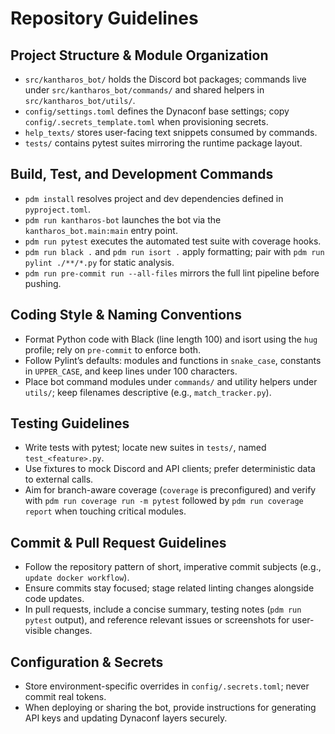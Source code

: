 # Repository Guidelines

## Project Structure & Module Organization
- `src/kantharos_bot/` holds the Discord bot packages; commands live under `src/kantharos_bot/commands/` and shared helpers in `src/kantharos_bot/utils/`.
- `config/settings.toml` defines the Dynaconf base settings; copy `config/.secrets_template.toml` when provisioning secrets.
- `help_texts/` stores user-facing text snippets consumed by commands.
- `tests/` contains pytest suites mirroring the runtime package layout.

## Build, Test, and Development Commands
- `pdm install` resolves project and dev dependencies defined in `pyproject.toml`.
- `pdm run kantharos-bot` launches the bot via the `kantharos_bot.main:main` entry point.
- `pdm run pytest` executes the automated test suite with coverage hooks.
- `pdm run black .` and `pdm run isort .` apply formatting; pair with `pdm run pylint ./**/*.py` for static analysis.
- `pdm run pre-commit run --all-files` mirrors the full lint pipeline before pushing.

## Coding Style & Naming Conventions
- Format Python code with Black (line length 100) and isort using the `hug` profile; rely on `pre-commit` to enforce both.
- Follow Pylint’s defaults: modules and functions in `snake_case`, constants in `UPPER_CASE`, and keep lines under 100 characters.
- Place bot command modules under `commands/` and utility helpers under `utils/`; keep filenames descriptive (e.g., `match_tracker.py`).

## Testing Guidelines
- Write tests with pytest; locate new suites in `tests/`, named `test_<feature>.py`.
- Use fixtures to mock Discord and API clients; prefer deterministic data to external calls.
- Aim for branch-aware coverage (`coverage` is preconfigured) and verify with `pdm run coverage run -m pytest` followed by `pdm run coverage report` when touching critical modules.

## Commit & Pull Request Guidelines
- Follow the repository pattern of short, imperative commit subjects (e.g., `update docker workflow`).
- Ensure commits stay focused; stage related linting changes alongside code updates.
- In pull requests, include a concise summary, testing notes (`pdm run pytest` output), and reference relevant issues or screenshots for user-visible changes.

## Configuration & Secrets
- Store environment-specific overrides in `config/.secrets.toml`; never commit real tokens.
- When deploying or sharing the bot, provide instructions for generating API keys and updating Dynaconf layers securely.
